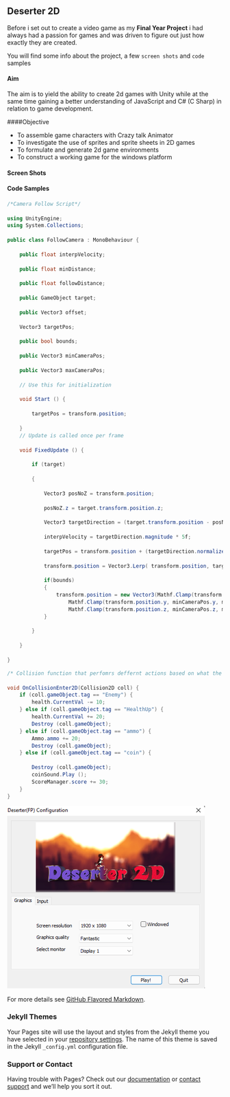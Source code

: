 ## Deserter 2D

Before i set out to create a video game as my **Final Year Project** i had always had a passion for games and was driven to figure out just how exactly they are created.

You will find some info about the project, a few `screen shots` and `code` samples

#### Aim

The aim is to yield the ability to create 2d games with Unity while at the same time gaining a better understanding of JavaScript and C# (C Sharp) in relation to game development.

####Objective

- To assemble game characters with Crazy talk Animator
- To investigate the use of sprites and sprite sheets in 2D games
- To formulate and generate 2d game environments
- To construct a working game for the windows platform

#### Screen Shots

#### Code Samples
```C#
/*Camera Follow Script*/

using UnityEngine;
using System.Collections;

public class FollowCamera : MonoBehaviour {

	public float interpVelocity;

	public float minDistance;

	public float followDistance;

	public GameObject target;

	public Vector3 offset;

	Vector3 targetPos;

	public bool bounds;

	public Vector3 minCameraPos;

	public Vector3 maxCameraPos;

	// Use this for initialization

	void Start () {

		targetPos = transform.position;

	}
	// Update is called once per frame

	void FixedUpdate () {

		if (target)

		{

			Vector3 posNoZ = transform.position;

			posNoZ.z = target.transform.position.z;

			Vector3 targetDirection = (target.transform.position - posNoZ);

			interpVelocity = targetDirection.magnitude * 5f;

			targetPos = transform.position + (targetDirection.normalized * interpVelocity * Time.deltaTime); 

			transform.position = Vector3.Lerp( transform.position, targetPos + offset, 0.25f);

			if(bounds)
			{ 
				transform.position = new Vector3(Mathf.Clamp(transform.position.x, minCameraPos.x, maxCameraPos.x),
					Mathf.Clamp(transform.position.y, minCameraPos.y, maxCameraPos.y),
					Mathf.Clamp(transform.position.z, minCameraPos.z, maxCameraPos.z));
			}

		}

	}

}
```

```c#
/* Collision function that perfomrs deffernt actions based on what the player collides with */

void OnCollisionEnter2D(Collision2D coll) {
    if (coll.gameObject.tag == "Enemy") {
        health.CurrentVal -= 10;
    } else if (coll.gameObject.tag == "HealthUp") {
        health.CurrentVal += 20;
        Destroy (coll.gameObject);
    } else if (coll.gameObject.tag == "ammo") {
        Ammo.ammo += 20;
        Destroy (coll.gameObject);
    } else if (coll.gameObject.tag == "coin") {

        Destroy (coll.gameObject);
        coinSound.Play ();
        ScoreManager.score += 30;
    }
}
```

![Image](https://github.com/SikanaAli/Deserter-2D-Project-Files/blob/main/Page/Img/first.png)

For more details see [GitHub Flavored Markdown](https://guides.github.com/features/mastering-markdown/).

### Jekyll Themes

Your Pages site will use the layout and styles from the Jekyll theme you have selected in your [repository settings](https://github.com/SikanaAli/Deserter-2D-Project-Files/settings/pages). The name of this theme is saved in the Jekyll `_config.yml` configuration file.

### Support or Contact

Having trouble with Pages? Check out our [documentation](https://docs.github.com/categories/github-pages-basics/) or [contact support](https://support.github.com/contact) and we’ll help you sort it out.
